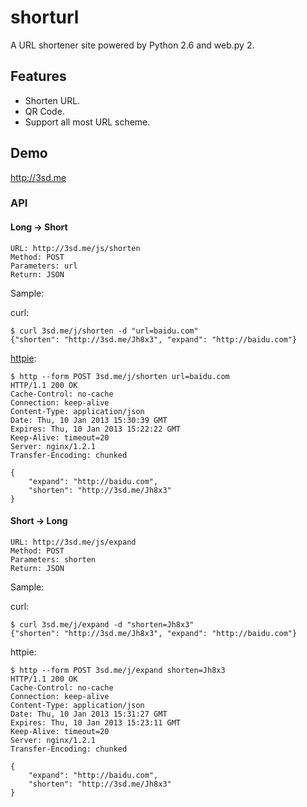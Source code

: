 # shorturl

A URL shortener site powered by Python 2.6 and web.py 2.

## Features

* Shorten URL.
* QR Code.
* Support all most URL scheme.

## Demo

<http://3sd.me>

### API

#### Long -> Short

    URL: http://3sd.me/js/shorten
    Method: POST
    Parameters: url
    Return: JSON

Sample:

curl:

    $ curl 3sd.me/j/shorten -d "url=baidu.com"
    {"shorten": "http://3sd.me/Jh8x3", "expand": "http://baidu.com"}

[httpie](https://github.com/jkbr/httpie):

    $ http --form POST 3sd.me/j/shorten url=baidu.com
    HTTP/1.1 200 OK
    Cache-Control: no-cache
    Connection: keep-alive
    Content-Type: application/json
    Date: Thu, 10 Jan 2013 15:30:39 GMT
    Expires: Thu, 10 Jan 2013 15:22:22 GMT
    Keep-Alive: timeout=20
    Server: nginx/1.2.1
    Transfer-Encoding: chunked

    {
        "expand": "http://baidu.com",
        "shorten": "http://3sd.me/Jh8x3"
    }


#### Short -> Long

    URL: http://3sd.me/js/expand
    Method: POST
    Parameters: shorten
    Return: JSON

Sample:

curl:

    $ curl 3sd.me/j/expand -d "shorten=Jh8x3"
    {"shorten": "http://3sd.me/Jh8x3", "expand": "http://baidu.com"}

httpie:

    $ http --form POST 3sd.me/j/expand shorten=Jh8x3
    HTTP/1.1 200 OK
    Cache-Control: no-cache
    Connection: keep-alive
    Content-Type: application/json
    Date: Thu, 10 Jan 2013 15:31:27 GMT
    Expires: Thu, 10 Jan 2013 15:23:11 GMT
    Keep-Alive: timeout=20
    Server: nginx/1.2.1
    Transfer-Encoding: chunked

    {
        "expand": "http://baidu.com",
        "shorten": "http://3sd.me/Jh8x3"
    }
